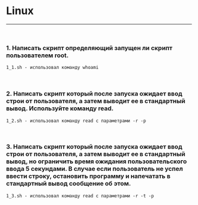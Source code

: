 # Linux
_______
&nbsp;
&nbsp;
### 1. Написать скрипт определяющий запущен ли скрипт пользователем root.
    1_1.sh - использовал команду whoami
&nbsp;
### 2. Написать скрипт который после запуска ожидает ввод строи от пользователя, а затем выводит ее в стандартный вывод. Используйте команду read.
    1_2.sh - использовал команду read с параметрами -r -p
&nbsp;
### 3. Написать скрипт который после запуска ожидает ввод строи от пользователя, а затем выводит ее в стандартный вывод, но ограничить время ожидания пользовательского ввода 5 секундами. В случае если пользователь не успел ввести строку, остановить программу и напечатать в стандартный вывод сообщение об этом.
    1_3.sh - использовал команду read c параметрами -r -t -p
